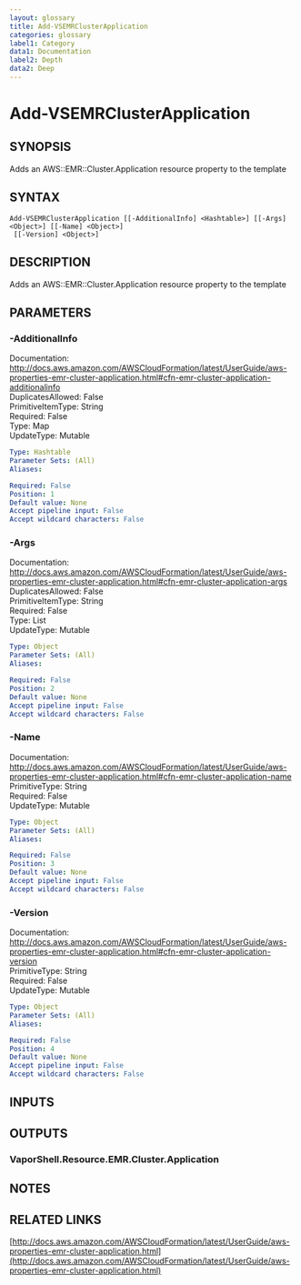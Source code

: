 ```yaml
---
layout: glossary
title: Add-VSEMRClusterApplication
categories: glossary
label1: Category
data1: Documentation
label2: Depth
data2: Deep
---
```


# Add-VSEMRClusterApplication

## SYNOPSIS
Adds an AWS::EMR::Cluster.Application resource property to the template

## SYNTAX

```
Add-VSEMRClusterApplication [[-AdditionalInfo] <Hashtable>] [[-Args] <Object>] [[-Name] <Object>]
 [[-Version] <Object>]
```

## DESCRIPTION
Adds an AWS::EMR::Cluster.Application resource property to the template

## PARAMETERS

### -AdditionalInfo
Documentation: http://docs.aws.amazon.com/AWSCloudFormation/latest/UserGuide/aws-properties-emr-cluster-application.html#cfn-emr-cluster-application-additionalinfo    
DuplicatesAllowed: False    
PrimitiveItemType: String    
Required: False    
Type: Map    
UpdateType: Mutable

```yaml
Type: Hashtable
Parameter Sets: (All)
Aliases: 

Required: False
Position: 1
Default value: None
Accept pipeline input: False
Accept wildcard characters: False
```

### -Args
Documentation: http://docs.aws.amazon.com/AWSCloudFormation/latest/UserGuide/aws-properties-emr-cluster-application.html#cfn-emr-cluster-application-args    
DuplicatesAllowed: False    
PrimitiveItemType: String    
Required: False    
Type: List    
UpdateType: Mutable

```yaml
Type: Object
Parameter Sets: (All)
Aliases: 

Required: False
Position: 2
Default value: None
Accept pipeline input: False
Accept wildcard characters: False
```

### -Name
Documentation: http://docs.aws.amazon.com/AWSCloudFormation/latest/UserGuide/aws-properties-emr-cluster-application.html#cfn-emr-cluster-application-name    
PrimitiveType: String    
Required: False    
UpdateType: Mutable

```yaml
Type: Object
Parameter Sets: (All)
Aliases: 

Required: False
Position: 3
Default value: None
Accept pipeline input: False
Accept wildcard characters: False
```

### -Version
Documentation: http://docs.aws.amazon.com/AWSCloudFormation/latest/UserGuide/aws-properties-emr-cluster-application.html#cfn-emr-cluster-application-version    
PrimitiveType: String    
Required: False    
UpdateType: Mutable

```yaml
Type: Object
Parameter Sets: (All)
Aliases: 

Required: False
Position: 4
Default value: None
Accept pipeline input: False
Accept wildcard characters: False
```

## INPUTS

## OUTPUTS

### VaporShell.Resource.EMR.Cluster.Application

## NOTES

## RELATED LINKS

[http://docs.aws.amazon.com/AWSCloudFormation/latest/UserGuide/aws-properties-emr-cluster-application.html](http://docs.aws.amazon.com/AWSCloudFormation/latest/UserGuide/aws-properties-emr-cluster-application.html)

